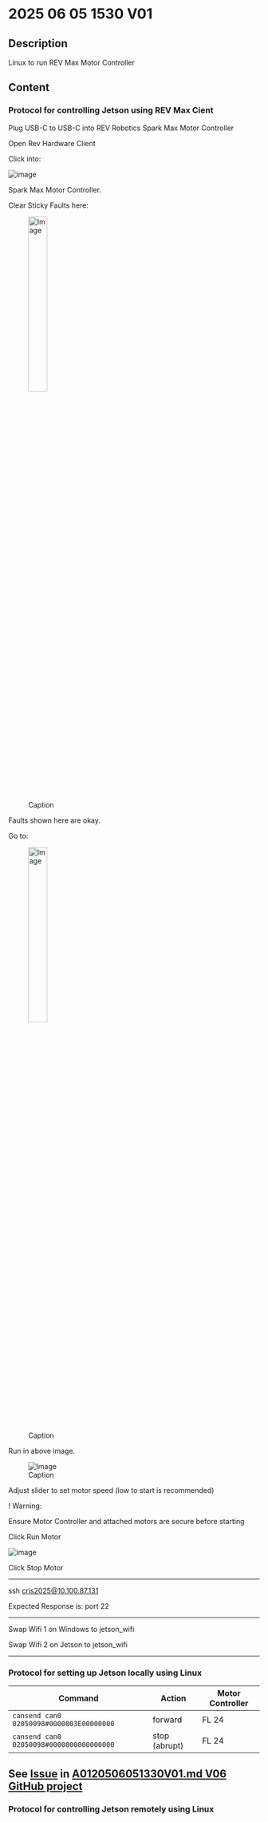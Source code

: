 # 2025 06 05 1530 V01

## Description

Linux to run REV Max Motor Controller

## Content

### Protocol for controlling Jetson using REV Max Cient

Plug USB-C to USB-C into REV Robotics Spark Max Motor Controller

Open Rev Hardware Client

Click into:

![image](https://github.com/user-attachments/assets/a1f6221f-2af8-4a92-b893-6e4c4d2b14c3)

Spark Max Motor Controller.

Clear Sticky Faults here:

<figure id="figureId">
  <img src="https://github.com/user-attachments/assets/1d411488-d4e7-4e36-9f67-45ab391cb2aa" alt="Image" style="width:30%">
  <br>
  <figcaption>Caption</figcaption>
</figure>




Faults shown here are okay.

Go to:

<figure id="figureId">
  <img src="https://github.com/user-attachments/assets/823083f9-5faa-4d5c-a731-ba25dc9ac19c" alt="Image" style="width:30%">
  <br>
  <figcaption>Caption</figcaption>
</figure>

Run in above image.


<figure id="figureId">
  <img src="https://github.com/user-attachments/assets/e67fefa2-6e4a-4572-bdff-733aea7682a3" alt="Image" style="width10%">
  <br>
  <figcaption>Caption</figcaption>
</figure>

Adjust slider to set motor speed (low to start is recommended)

! Warning:

Ensure Motor Controller and attached motors are secure before starting

Click Run Motor

![image](https://github.com/user-attachments/assets/e170077c-6b24-4841-8573-449489a8e2e0)

Click Stop Motor

____

ssh cris2025@10.100.87.131

Expected Response is: port 22


____

Swap Wifi 1 on Windows to jetson_wifi

Swap Wifi 2 on Jetson to jetson_wifi

____

### Protocol for setting up Jetson locally using Linux

| Command                                      | Action         | Motor Controller |
|---------------------------------------------|----------------|------------------|
| `cansend can0 02050098#0000803E00000000`     | forward        | FL 24            |
| `cansend can0 02050098#0000800000000000`     | stop (abrupt)  | FL 24            |

## See [Issue](https://github.com/CoderSales/robotCanRevInterface/issues/26) in [A0120506051330V01.md V06 GitHub project](https://github.com/users/CoderSales/projects/184/views/1)


### Protocol for controlling Jetson remotely using Linux

